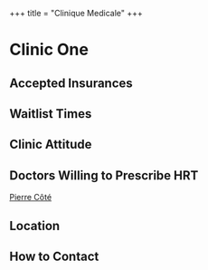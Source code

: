 +++
title = "Clinique Medicale"
+++

# Clinic One
## Accepted Insurances
## Waitlist Times
## Clinic Attitude
## Doctors Willing to Prescribe HRT
[Pierre Côté](@/blog/doctors/doctor-template.md)
## Location
## How to Contact